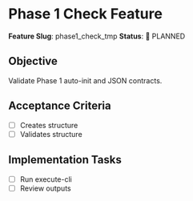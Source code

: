 # Phase 1 Check Feature

**Feature Slug**: phase1_check_tmp
**Status**: 📝 PLANNED

## Objective
Validate Phase 1 auto-init and JSON contracts.

## Acceptance Criteria
- [ ] Creates structure
- [ ] Validates structure

## Implementation Tasks
- [ ] Run execute-cli
- [ ] Review outputs

